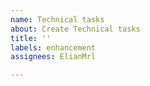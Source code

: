 ```yaml
---
name: Technical tasks
about: Create Technical tasks
title: ''
labels: enhancement
assignees: ElianMrl

---
```



